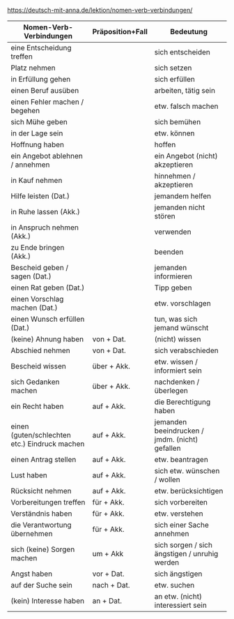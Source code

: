 https://deutsch-mit-anna.de/lektion/nomen-verb-verbindungen/

| Nomen-Verb-Verbindungen             | Präposition+Fall         | Bedeutung                           |
|-------------------------------------|--------------------------|-------------------------------------|
| eine Entscheidung treffen           |                          | sich entscheiden                    |
| Platz nehmen                        |                          | sich setzen                         |
| in Erfüllung gehen                  |                          | sich erfüllen                       |
| einen Beruf ausüben                 |                          | arbeiten, tätig sein                |
| einen Fehler machen / begehen       |                          | etw. falsch machen                  |
| sich Mühe geben                     |                          | sich bemühen                        |
| in der Lage sein                    |                          | etw. können                         |
| Hoffnung haben                      |                          | hoffen                              |
| ein Angebot ablehnen / annehmen     |                          | ein Angebot (nicht) akzeptieren     |
| in Kauf nehmen                      |                          | hinnehmen / akzeptieren             |
| Hilfe leisten (Dat.)                |                          | jemandem helfen                     |
| in Ruhe lassen (Akk.)               |                          | jemanden nicht stören               |
| in Anspruch nehmen (Akk.)           |                          | verwenden                           |
| zu Ende bringen (Akk.)              |                          | beenden                             |
| Bescheid geben / sagen (Dat.)       |                          | jemanden informieren                |
| einen Rat geben (Dat.)              |                          | Tipp geben                          |
| einen Vorschlag machen (Dat.)       |                          | etw. vorschlagen                    |
| einen Wunsch erfüllen (Dat.)        |                          | tun, was sich jemand wünscht        |
| (keine) Ahnung haben                | von + Dat.               | (nicht) wissen                      |
| Abschied nehmen                     | von + Dat.               | sich verabschieden                  |
| Bescheid wissen                     | über + Akk.              | etw. wissen / informiert sein       |
| sich Gedanken machen                | über + Akk.              | nachdenken / überlegen              |
| ein Recht haben                     | auf + Akk.               | die Berechtigung haben              |
| einen (guten/schlechten etc.) Eindruck machen | auf + Akk.    | jemanden beeindrucken / jmdm. (nicht) gefallen |
| einen Antrag stellen                | auf + Akk.               | etw. beantragen                     |
| Lust haben                          | auf + Akk.               | sich etw. wünschen / wollen         |
| Rücksicht nehmen                    | auf + Akk.               | etw. berücksichtigen                |
| Vorbereitungen treffen              | für + Akk.               | sich vorbereiten                    |
| Verständnis haben                   | für + Akk.               | etw. verstehen                      |
| die Verantwortung übernehmen        | für + Akk.               | sich einer Sache annehmen           |
| sich (keine) Sorgen machen          | um + Akk                 | sich sorgen / sich ängstigen / unruhig werden |
| Angst haben                         | vor + Dat.               | sich ängstigen                      |
| auf der Suche sein                  | nach + Dat.              | etw. suchen                         |
| (kein) Interesse haben              | an + Dat.                | an etw. (nicht) interessiert sein   |
